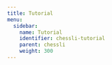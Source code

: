 ```yaml
---
title: Tutorial
menu:
  sidebar:
    name: Tutorial
    identifier: chessli-tutorial
    parent: chessli
    weight: 300
---
```

